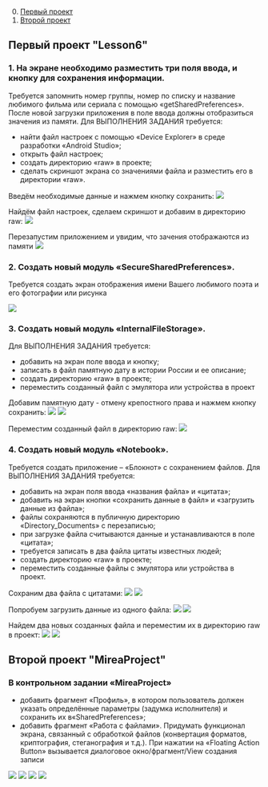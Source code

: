 
0. [Первый проект](https://github.com/soplyashka/MobDev/blob/main/Lesson6/README.md#%D0%BF%D0%B5%D1%80%D0%B2%D1%8B%D0%B9-%D0%BF%D1%80%D0%BE%D0%B5%D0%BA%D1%82-lesson6)
1. [Второй проект](https://github.com/soplyashka/MobDev/blob/main/Lesson6/README.md#%D0%B2%D1%82%D0%BE%D1%80%D0%BE%D0%B9-%D0%BF%D1%80%D0%BE%D0%B5%D0%BA%D1%82-mireaproject)

## Первый проект "Lesson6"


### 1. На экране необходимо разместить три поля ввода, и кнопку для сохранения информации.
Требуется запомнить номер группы, номер по списку и название любимого фильма или сериала с помощью «getSharedPreferences». После новой загрузки приложения в поле ввода должны отобразиться значения из памяти. Для ВЫПОЛНЕНИЯ ЗАДАНИЯ требуется:
- найти файл настроек с помощью «Device Explorer» в среде разработки «Android Studio»;
- открыть файл настроек;
- создать директорию «raw» в проекте;
- сделать скриншот экрана со значениями файла и разместить его в директории «raw».

Введём необходимые данные и нажмем кнопку сохранить:
![](scr/1.jpg)

Найдём файл настроек, сделаем скриншот и добавим в директорию raw:
![](scr/2.jpg)

Перезапустим приложением и увидим, что зачения отображаются из памяти
![](scr/3.jpg)

### 2. Создать новый модуль «SecureSharedPreferences». 
Требуется создать экран отображения имени Вашего любимого поэта и его фотографии или рисунка

![](scr/4.jpg)


### 3. Создать новый модуль «InternalFileStorage». 
Для ВЫПОЛНЕНИЯ ЗАДАНИЯ требуется:
- добавить на экран поле ввода и кнопку;
- записать в файл памятную дату в истории России и ее описание;
- создать директорию «raw» в проекте;
- переместить созданный файл с эмулятора или устройства в проект

Добавим памятную дату - отмену крепостного права и нажмем кнопку сохранить:
![](scr/5.jpg)
![](scr/6.jpg)

Переместим созданный файл в директорию raw:
![](scr/7.jpg)



### 4. Создать новый модуль «Notebook».
Требуется создать приложение – «Блокнот» с сохранением файлов. Для ВЫПОЛНЕНИЯ ЗАДАНИЯ требуется:
- добавить на экран поля ввода «названия файла» и «цитата»;
- добавить на экран кнопки «сохранить данные в файл» и «загрузить данные из файла»;
- файлы сохраняются в публичную директорию «Directory_Documents» с перезаписью;
- при загрузке файла считываются данные и устанавливаются в поле «цитата»;
- требуется записать в два файла цитаты известных людей;
- создать директорию «raw» в проекте;
- переместить созданные файлы с эмулятора или устройства в проект.

Сохраним два файла с цитатами:
![](scr/8.jpg)
![](scr/9.jpg)

Попробуем загрузить данные из одного файла:
![](scr/10.jpg)
![](scr/11.jpg)

Найдем два новых созданных файла и переместим их в директорию raw в проект:
![](scr/12.jpg)
![](scr/13.jpg)



## Второй проект "MireaProject"
### В контрольном задании «MireaProject» 
- добавить фрагмент «Профиль», в котором пользователь должен указать определённые параметры (задумка исполнителя) и сохранить их в«SharedPreferences»;
- добавить фрагмент «Работа с файлами». Придумать функционал экрана, связанный с обработкой файлов (конвертация форматов, криптография, стеганография и т.д.). При нажатии на «Floating Action Button» вызывается диалоговое окно/фрагмент/View создания записи


![](scr/14.jpg)
![](scr/15.jpg)
![](scr/16.jpg)
![](scr/17.jpg)
